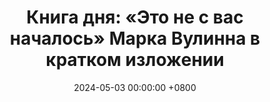 ---
title: "Книга дня: «Это не с вас началось» Марка Вулинна в кратком изложении"
description: >-
 Исцелите травмы и стройте здоровые отношения с книгой Марка Вулинна! Психология, наследственные травмы и саморазвитие.
date: 2024-05-03 00:00:00 +0800
categories: [Мышление, Конспекты-книг]
tags:
  [
    обзор-книги,
    марк-вулинн,
    психология,
    наследственные-травмы,
    эмоциональное-исцеление,
    саморазвитие,
    отношения,
    семейные-системы,
    ментальное-здоровье,
    самосознание,
    терапия,
    преодоление-циклов,
    личностный-рост,
    семейная-история,
    исцеление
  ]
image:
alt: Обложка книги Это не с вас началось Марка Вулинна
fallback:
  -
  # Replace with the URL of your backup image
  -
  # Replace with the URL of your backup image
---